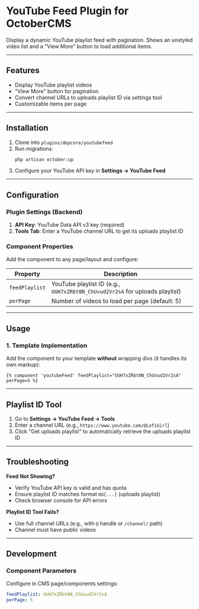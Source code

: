 # YouTube Feed Plugin for OctoberCMS

Display a dynamic YouTube playlist feed with pagination. Shows an unstyled video list and a "View More" button to load additional items.

---

## Features
- Display YouTube playlist videos
- "View More" button for pagination
- Convert channel URLs to uploads playlist ID via settings tool
- Customizable items per page

---

## Installation
1. Clone into `plugins/depcore/youtubefeed`
2. Run migrations:
   ```bash
   php artisan october:up
   ```
3. Configure your YouTube API key in **Settings → YouTube Feed**

---

## Configuration

### Plugin Settings (Backend)
1. **API Key**: YouTube Data API v3 key (required)
2. **Tools Tab**: Enter a YouTube channel URL to get its uploads playlist ID

### Component Properties
Add the component to any page/layout and configure:

| Property       | Description                                                                 |
|----------------|-----------------------------------------------------------------------------|
| `feedPlaylist` | YouTube playlist ID (e.g., `UUH7xZRbt0N_ChUvud2Vr2sA` for uploads playlist) |
| `perPage`      | Number of videos to load per page (default: 5)                              |

---

## Usage

### 1. Template Implementation
Add the component to your template **without** wrapping divs (it handles its own markup):
```twig
{% component 'youtubeFeed' feedPlaylist="UUH7xZRbt0N_ChUvud2Vr2sA" perPage=5 %}
```

---

## Playlist ID Tool

1. Go to **Settings → YouTube Feed → Tools**
2. Enter a channel URL (e.g., `https://www.youtube.com/@LofiGirl`)
3. Click "Get uploads playlist" to automatically retrieve the uploads playlist ID

---

## Troubleshooting

**Feed Not Showing?**
- Verify YouTube API key is valid and has quota
- Ensure playlist ID matches format `UU[...]` (uploads playlist)
- Check browser console for API errors

**Playlist ID Tool Fails?**
- Use full channel URLs (e.g., with `@` handle or `/channel/` path)
- Channel must have public videos

---

## Development

### Component Parameters
Configure in CMS page/components settings:
```yaml
feedPlaylist: UUH7xZRbt0N_ChUvud2Vr2sA
perPage: 5
```

